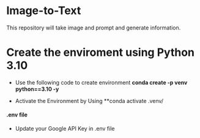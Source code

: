 # Image-to-Text

This repository will take image and prompt and generate information.

# Create the enviroment using Python 3.10

- Use the following code to create environment **conda create -p venv python==3.10 -y**

- Activate the Environment by Using \*\*conda activate .venv/

#### .env file

- Update your Google API Key in .env file
